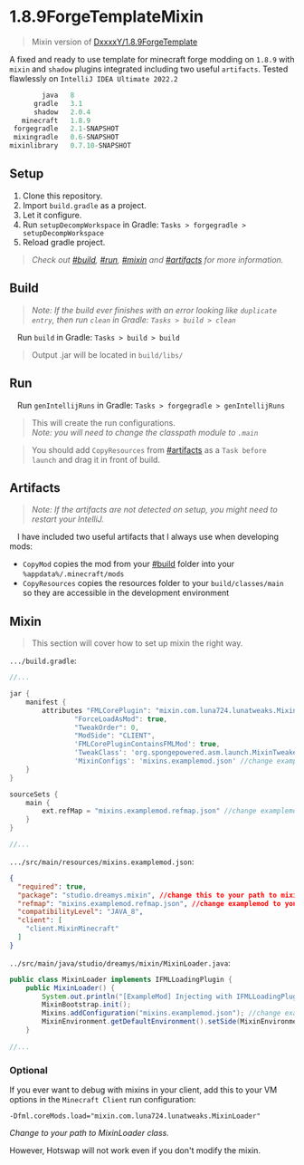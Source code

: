 # 1.8.9ForgeTemplateMixin
> Mixin version of [DxxxxY/1.8.9ForgeTemplate](https://github.com/DxxxxY/1.8.9ForgeTemplate)
> 
A fixed and ready to use template for minecraft forge modding on `1.8.9`
with `mixin` and `shadow` plugins integrated including two useful `artifacts`. Tested flawlessly on `IntelliJ IDEA Ultimate 2022.2`

```js
        java   8
      gradle   3.1
      shadow   2.0.4
   minecraft   1.8.9
 forgegradle   2.1-SNAPSHOT
 mixingradle   0.6-SNAPSHOT
mixinlibrary   0.7.10-SNAPSHOT
```

## Setup
1. Clone this repository.
2. Import `build.gradle` as a project.
3. Let it configure.
4. Run `setupDecompWorkspace` in Gradle: `Tasks > forgegradle > setupDecompWorkspace`
5. Reload gradle project.
> *Check out [#build](#build), [#run](#run), [#mixin](#mixin) and [#artifacts](#artifacts) for more information.*

## Build
> *Note: If the build ever finishes with an error looking like `duplicate entry`, then run `clean` in Gradle: `Tasks > build > clean`*

&emsp;Run `build` in Gradle: `Tasks > build > build`
> Output .jar will be located in `build/libs/`

## Run
&emsp;Run `genIntellijRuns` in Gradle: `Tasks > forgegradle > genIntellijRuns`
> This will create the run configurations. <br> *Note: you will need to change the classpath module to `.main`*

> You should add `CopyResources` from [#artifacts](#artifacts) as a `Task before launch` and drag it in front of build.

## Artifacts
> *Note: If the artifacts are not detected on setup, you might need to restart your IntelliJ.*

&emsp;I have included two useful artifacts that I always use when developing mods:
- `CopyMod` copies the mod from your [#build](#build) folder into your `%appdata%/.minecraft/mods`
- `CopyResources` copies the resources folder to your `build/classes/main` so they are accessible in the development environment


## Mixin
> This section will cover how to set up mixin the right way.

`.../build.gradle`:
```groovy
//...

jar {
    manifest {
        attributes "FMLCorePlugin": "mixin.com.luna724.lunatweaks.MixinLoader", //change this to your path to MixinLoader class
                "ForceLoadAsMod": true,
                "TweakOrder": 0,
                "ModSide": "CLIENT",
                'FMLCorePluginContainsFMLMod': true,
                'TweakClass': 'org.spongepowered.asm.launch.MixinTweaker',
                'MixinConfigs': 'mixins.examplemod.json' //change examplemod to your modid
    }
}

sourceSets {
    main {
        ext.refMap = "mixins.examplemod.refmap.json" //change examplemod to your modid
    }
}

//...
```

`.../src/main/resources/mixins.examplemod.json`:
```json
{
  "required": true,
  "package": "studio.dreamys.mixin", //change this to your path to mixin package
  "refmap": "mixins.examplemod.refmap.json", //change examplemod to your modid
  "compatibilityLevel": "JAVA_8",
  "client": [
    "client.MixinMinecraft"
  ]
}
```

`../src/main/java/studio/dreamys/mixin/MixinLoader.java`:
```java
public class MixinLoader implements IFMLLoadingPlugin {
    public MixinLoader() {
        System.out.println("[ExampleMod] Injecting with IFMLLoadingPlugin.");
        MixinBootstrap.init();
        Mixins.addConfiguration("mixins.examplemod.json"); //change examplemod to your modid
        MixinEnvironment.getDefaultEnvironment().setSide(MixinEnvironment.Side.CLIENT);
    }
    
//...
```
### Optional
If you ever want to debug with mixins in your client, add this to your VM options in the `Minecraft Client` run configuration:

`-Dfml.coreMods.load="mixin.com.luna724.lunatweaks.MixinLoader"`

*Change to your path to MixinLoader class.*

However, Hotswap will not work even if you don't modify the mixin.